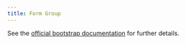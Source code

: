 ```yaml
---
title: Form Group
---
```


See the 
[official bootstrap documentation](http://v4-alpha.getbootstrap.com/components/forms/#form-groups)
 for further details.
